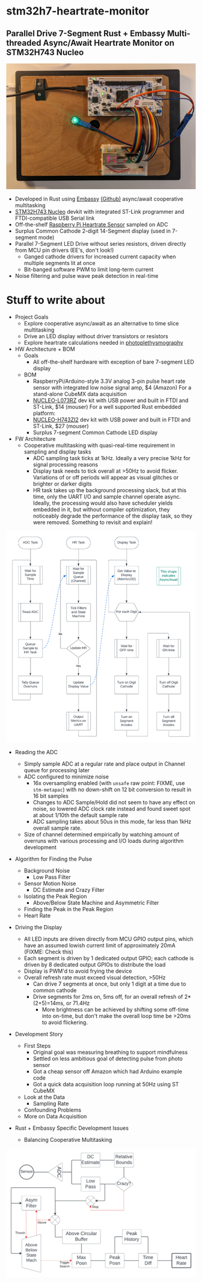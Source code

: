 # stm32h7-heartrate-monitor
## Parallel Drive 7-Segment Rust + Embassy Multi-threaded Async/Await Heartrate Monitor on STM32H743 Nucleo
![h743 nucleo and 14seg breadboard with HR sensor](/doc/h743-hr-14seg-plank1.jpg)

* Developed in Rust using [Embassy](https://embassy.dev/) [(Github)](https://github.com/embassy-rs/embassy) async/await cooperative multitasking
* [STM32H743 Nucleo](https://www.amazon.com/s?k=raspberry+pi+heart+rate+sensor) devkit with integrated ST-Link programmer and FTDI-compatible USB Serial link
* Off-the-shelf [Raspberry Pi Heartrate Sensor](https://www.amazon.com/s?k=raspberry+pi+heart+rate+sensor) sampled on ADC
* Surplus Common Cathode 2-digit 14-Segment display (used in 7-segment mode)
* Parallel 7-Segment LED Drive without series resistors, driven directly from MCU pin drivers (EE's, don't look!)
  * Ganged cathode drivers for increased current capacity when multiple segments lit at once
  * Bit-banged software PWM to limit long-term current
* Noise filtering and pulse wave peak detection in real-time

# Stuff to write about

* Project Goals
  * Explore cooperative async/await as an alternative to time slice multitasking
  * Drive an LED display without driver transistors or resistors
  * Explore heartrate calculations needed in [photoplethysmography](https://en.wikipedia.org/wiki/Photoplethysmogram)
* HW Architecture + BOM
  * Goals
    * All off-the-shelf hardware with exception of bare 7-segment LED display
  * BOM
    * RaspberryPi/Arduino-style 3.3V analog 3-pin pulse heart rate sensor with integrated low noise signal amp, $4 (Amazon)
For a stand-alone CubeMX data acquisition
    * [NUCLEO-L073RZ](https://www.mouser.com/ProductDetail/STMicroelectronics/NUCLEO-L073RZ) dev kit with USB power and built in FTDI and ST-Link, $14 (mouser)
For a well supported Rust embedded platform:
    * [NUCLEO-H743ZI2](https://www.mouser.com/ProductDetail/511-NUCLEO-H743ZI2) dev kit with USB power and built in FTDI and ST-Link, $27 (mouser)
    * Surplus 7-segment Common Cathode LED display
* FW Architecture
  * Cooperative multitasking with quasi-real-time requirement in sampling and display tasks
    * ADC sampling task ticks at 1kHz. Ideally a very precise 1kHz for signal processing reasons
    * Display task needs to tick overall at >50Hz to avoid flicker. Variations of or off periods will appear as visual glitches or brighter or darker digits
    * HR task takes up the background processing slack, but at this time, only the UART I/O and sample channel operate async. Ideally, the processing would also have scheduler yields embedded in it, but without compiler optimization, they noticeably degrade the performance of the display task, so they were removed.  Something to revisit and explain!

![HR FW Task Diagram](/doc/HR%20FW%20Architecture.png)

  * Reading the ADC
    * Simply sample ADC at a regular rate and place output in Channel queue for processing later
    * ADC configured to minimize noise
      * 16x oversampling enabled (with `unsafe` raw point: FIXME, use `stm-metapac`) with no down-shift on 12 bit conversion to result in 16 bit samples
      * Changes to ADC Sample/Hold did not seem to have any effect on noise, so lowered ADC clock rate instead and found sweet spot at about 1/10th the default sample rate
      * ADC sampling takes about 50us in this mode, far less than 1kHz overall sample rate.
    * Size of channel determined empirically by watching amount of overruns with various processing and I/O loads during algorithm development
  * Algorithm for Finding the Pulse
    * Background Noise
      * Low Pass Filter
    * Sensor Motion Noise
      * DC Estimate and Crazy Filter
    * Isolating the Peak Region
      * Above/Below State Machine and Asymmetric Filter
    * Finding the Peak in the Peak Region
    * Heart Rate
  * Driving the Display
    * All LED inputs are driven directly from MCU GPIO output pins, which have an assumed lowish current limit of approximately 20mA (FIXME: Check this)
    * Each segment is driven by 1 dedicated output GPIO; each cathode is driven by 8 dedicated output GPIOs to distribute the load
    * Display is PWM'd to avoid frying the device
    * Overall refresh rate must exceed visual detection, >50Hz
      * Can drive 7 segments at once, but only 1 digit at a time due to common cathode
      * Drive segments for 2ms on, 5ms off, for an overall refresh of 2*(2+5)=14ms, or 71.4Hz
        * More brightness can be achieved by shifting some off-time into on-time, but don't make the overall loop time be >20ms to avoid flickering.

* Development Story
  * First Steps
    * Original goal was measuring breathing to support mindfulness
    * Settled on less ambitious goal of detecting pulse from photo sensor
    * Got a cheap sensor off Amazon which had Arduino example code
    * Got a quick data acquisition loop running at 50Hz using ST CubeMX
  * Look at the Data
    * Sampling Rate
  * Confounding Problems
  * More on Data Acquisition

* Rust + Embassy Specific Development Issues
  * Balancing Cooperative Multitasking


![HeartRate 3 Algorithm Block Diagram](/doc/Heart%20Rate%20Alg%203.png)


